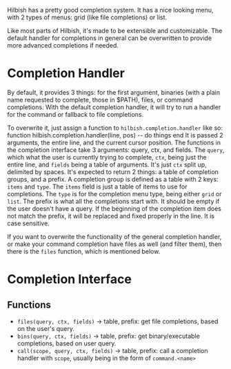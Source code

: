 Hilbish has a pretty good completion system. It has a nice looking menu,
with 2 types of menus: grid (like file completions) or list.

Like most parts of Hilbish, it's made to be extensible and customizable.
The default handler for completions in general can be overwritten to provide
more advanced completions if needed.

# Completion Handler
By default, it provides 3 things: for the first argument, binaries (with a
plain name requested to complete, those in $PATH), files, or command
completions. With the default completion handler, it will try to run a
handler for the command or fallback to file completions.

To overwrite it, just assign a function to `hilbish.completion.handler`
like so:
function hilbish.completion.handler(line, pos)
	-- do things
end
It is passed 2 arguments, the entire line, and the current cursor position.
The functions in the completion interface take 3 arguments: query, ctx,
and fields. The `query`, which what the user is currently trying to complete,
`ctx`, being just the entire line, and `fields` being a table of arguments.
It's just `ctx` split up, delimited by spaces.
It's expected to return 2 things: a table of completion groups, and a prefix.
A completion group is defined as a table with 2 keys: `items` and `type`.
The `items` field is just a table of items to use for completions.
The `type` is for the completion menu type, being either `grid` or `list`.
The prefix is what all the completions start with. It should be empty
if the user doesn't have a query. If the beginning of the completion
item does not match the prefix, it will be replaced and fixed properly
in the line. It is case sensitive.

If you want to overwrite the functionality of the general completion handler,
or make your command completion have files as well (and filter them),
then there is the `files` function, which is mentioned below.

# Completion Interface
## Functions
- `files(query, ctx, fields)` -> table, prefix: get file completions, based
on the user's query.
- `bins(query, ctx, fields)` -> table, prefix: get binary/executable
completions, based on user query.
- `call(scope, query, ctx, fields)` -> table, prefix: call a completion handler
with `scope`, usually being in the form of `command.<name>`
